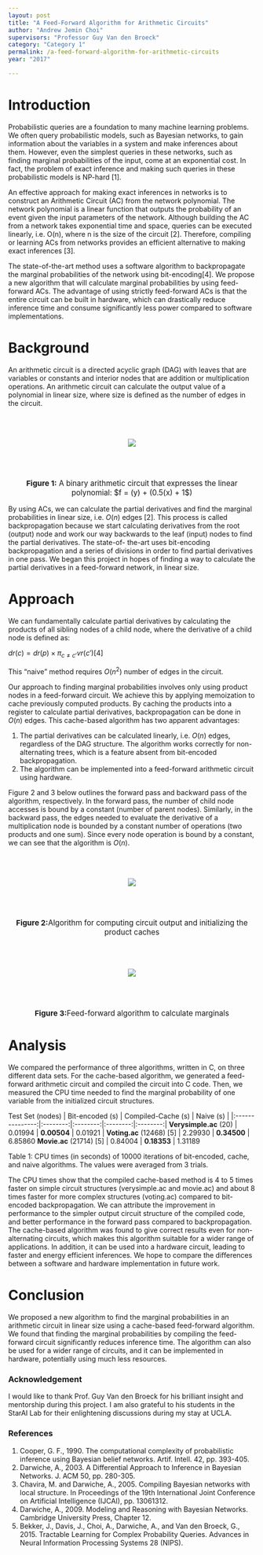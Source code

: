 ```yaml
---
layout: post
title: "A Feed-Forward Algorithm for Arithmetic Circuits"
author: "Andrew Jemin Choi"
supervisors: "Professor Guy Van den Broeck"
category: "Category 1"
permalink: /a-feed-forward-algorithm-for-arithmetic-circuits
year: "2017"

---
```


Introduction
============

Probabilistic queries are a foundation to many machine learning problems. We often query probabilistic models, such as Bayesian networks, to gain information about the variables in a system and make inferences about them. However, even the simplest queries in these networks, such as finding marginal probabilities of the input, come at an exponential cost. In fact, the problem of exact inference and making such queries in these probabilistic models is NP-hard [1].

An effective approach for making exact inferences in networks is to construct an Arithmetic Circuit (AC) from the network polynomial. The network polynomial is a linear function that outputs the probability of an event given the input parameters of the network. Although building the AC from a network takes exponential time and space, queries can be executed linearly, i.e. O(n), where n is the size of the circuit [2]. Therefore, compiling or learning ACs from networks provides an efficient alternative to making exact inferences [3].

The state-of-the-art method uses a software algorithm to backpropagate the marginal probabilities of the network using bit-encoding[4]. We propose a new algorithm that will calculate marginal probabilities by using feed-forward ACs. The advantage of using strictly feed-forward ACs is that the entire circuit can be built in hardware, which can drastically reduce inference time and consume significantly less power compared to software implementations.

Background
==========

An arithmetic circuit is a directed acyclic graph (DAG) with leaves that are variables or constants and interior nodes that are addition or multiplication operations. An arithmetic circuit can calculate the output value of a polynomial in linear size, where size is defined as the number of edges in the circuit.


<p style="text-align: center;">
	<img align="middle" style="margin:50" src="{{ site.baseurl }}/assets/2017/A.Choi/ac_example.png"/>
</p>

<p style="text-align:center;font-size:0.95rem"><b>Figure 1:</b> A binary arithmetic circuit that expresses the linear polynomial: $f = (y) + (0.5(x) + 1$) </p>

By using ACs, we can calculate the partial derivatives and find the marginal
probabilities in linear size, i.e. $O(n)$ edges [2]. This process is called backpropagation
because we start calculating derivatives from the root (output) node and work our
way backwards to the leaf (input) nodes to find the partial derivatives. The state-of-
the-art uses bit-encoding backpropagation and a series of divisions in order to find
partial derivatives in one pass. We began this project in hopes of finding a way to
calculate the partial derivatives in a feed-forward network, in linear size.

Approach
========

We can fundamentally calculate partial derivatives by calculating the products of
all sibling nodes of a child node, where the derivative of a child node is defined as:

$dr(c) = dr(p) \times  \pi_{c \neq c\prime} vr(c\prime) [4]$

This “naive” method requires $O(n^2)$ number of edges in the circuit.

Our approach to finding marginal probabilities involves only using product nodes
in a feed-forward circuit. We achieve this by applying memoization to cache previously
computed products. By caching the products into a register to calculate partial
derivatives, backpropagation can be done in $O(n)$ edges.
This cache-based algorithm has two apparent advantages:

1. The partial derivatives can be calculated linearly, i.e. $O(n)$ edges, regardless of
the DAG structure. The algorithm works correctly for non-alternating trees,
which is a feature absent from bit-encoded backpropagation.
2. The algorithm can be implemented into a feed-forward arithmetic circuit using
hardware.

Figure 2 and 3 below outlines the forward pass and backward pass of the algorithm, respectively. In the forward pass, the number of child node accesses is bound by a constant (number of parent nodes). Similarly, in the backward pass, the edges needed to evaluate the derivative of a multiplication node is bounded by a constant number of operations (two products and one sum). Since every node operation is bound by a constant, we can see that the algorithm is $O(n)$.


<p style="text-align: center;">
	<img align="middle" style="margin:50" src="{{ site.baseurl }}/assets/2017/A.Choi/alg1.png"/>
</p>

<p style="text-align:center;font-size:0.95rem"><b>Figure 2:</b>Algorithm for computing circuit output and initializing the product caches</p>


<p style="text-align: center;">
	<img align="middle" style="margin:50" src="{{ site.baseurl }}/assets/2017/A.Choi/alg2.png"/>
</p>

<p style="text-align:center;font-size:0.95rem"><b>Figure 3:</b>Feed-forward algorithm to calculate marginals</p>


Analysis
========

We compared the performance of three algorithms, written in C, on three different data sets. For the cache-based algorithm, we generated a feed-forward arithmetic circuit and compiled the circuit into C code. Then, we measured the CPU time needed to find the marginal probability of one variable from the initialized circuit structures.


Test Set (nodes) | Bit-encoded (s) | Compiled-Cache (s) | Naive (s) |
|:---------------:|:--------:|:--------:|:--------:|:--------:|
**Verysimple.ac** (20) | 0.01994 | **0.00504** | 0.01921 | 
**Voting.ac** (12468) [5] | 2.29930 | **0.34500** | 6.85860
**Movie.ac** (21714) [5] | 0.84004 | **0.18353** | 1.31189

Table 1: CPU times (in seconds) of 10000 iterations of bit-encoded, cache, and naive algorithms. The values were averaged from 3 trials.

The CPU times show that the compiled cache-based method is 4 to 5 times faster on simple circuit structures (verysimple.ac and movie.ac) and about 8 times faster for more complex structures (voting.ac) compared to bit-encoded backpropagation. We can attribute the improvement in performance to the simpler output circuit structure of the compiled code, and better performance in the forward pass compared to backpropagation. The cache-based algorithm was found to give correct results even for non-alternating circuits, which makes this algorithm suitable for a wider range of applications. In addition, it can be used into a hardware circuit, leading to faster and energy efficient inferences. We hope to compare the differences between a software and hardware implementation in future work.

Conclusion
==========

We proposed a new algorithm to find the marginal probabilities in an arithmetic circuit in linear size using a cache-based feed-forward algorithm. We found that finding the marginal probabilities by compiling the feed-forward circuit significantly reduces inference time. The algorithm can also be used for a wider range of circuits, and it can be implemented in hardware, potentially using much less resources.


### Acknowledgement

I would like to thank Prof. Guy Van den Broeck for his brilliant insight and mentorship during this project. I am also grateful to his students in the StarAI Lab for their enlightening discussions during my stay at UCLA.

### References

1. Cooper, G. F., 1990. The computational complexity of probabilistic inference using Bayesian belief networks. Artif. Intell. 42, pp. 393-405.
2. Darwiche, A., 2003. A Differential Approach to Inference in Bayesian Networks. J. ACM 50, pp. 280-305.
3. Chavira, M. and Darwiche, A., 2005. Compiling Bayesian networks with local structure. In Proceedings of the 19th International Joint Conference on Artificial Intelligence (IJCAI), pp. 13061312.
4. Darwiche, A., 2009. Modeling and Reasoning with Bayesian Networks. Cambridge University Press, Chapter 12.
5. Bekker, J., Davis, J., Choi, A., Darwiche, A., and Van den Broeck, G., 2015. Tractable Learning for Complex Probability Queries. Advances in Neural Information Processing Systems 28 (NIPS).

